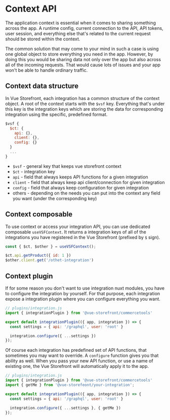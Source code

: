 # Context API

The application context is essential when it comes to sharing something across the app. A runtime config, current connection to the API, API tokens, user session, and everything else that's related to the current request should be stored within the context.

The common solution that may come to your mind in such a case is using one global object to store everything you need in the app. However, by doing this you would be sharing data not only over the app but also across all of the incoming requests. That would cause lots of issues and your app won't be able to handle ordinary traffic.

## Context data structure

In Vue Storefront, each integration has a common structure of the context object. A root of the context starts with the `$vsf` key. Everything that's under this key is the integration keys which are storing the data for corresponding integration using the specific, predefined format.

```js
$vsf {
  $ct: {
    api: {},
    client: {},
    config: {}
  }
  ...
}
```

- `$vsf` - general key that keeps vue storefront context
- `$ct` - integration key
- `api` - field that always keeps API functions for a given integration
- `client` - field that always keep api client/connection for given integration
- `config` - field that always keep configuration for given integration
- others - depending on the needs you can put into the context any field you want (under the corresponding key)


## Context composable

To use context or access your integration API, you can use dedicated composable `useVSFContext`. It returns a integration keys of all of the integrations you have registered in the Vue Storefront (prefixed by `$` sign).

```js
const { $ct, $other } = useVSFContext();

$ct.api.getProduct({ id: 1 })
$other.client.get('/othet-integration')
```

## Context plugin

If for some reason you don't want to use integration nuxt modules, you have to configure the integration by yourself. For that purpose, each integration expose a integration plugin where you can configure everything you want.

```js
// plugins/integration.js
import { integrationPlugin } from '@vue-storefront/commercetools'

export default integrationPlugin(({ app, integration }) => {
  const settings = { api: '/graphql', user: 'root' }

  integration.configure({ ...settings })
});
```

Of course each integration has predefined set of API functions, that sometimes you may want to override. A `configure` function gives you that ability as well. When you pass your new API function, or use a name of existing one, the Vue Storefront will automatically apply it to the app.


```js
// plugins/integration.js
import { integrationPlugin } from '@vue-storefront/commercetools'
import { getMe } from '@vue-storefeont/your-integration';

export default integrationPlugin(({ app, integration }) => {
  const settings = { api: '/graphql', user: 'root' }

  integration.configure({ ...settings }, { getMe })
});
```
